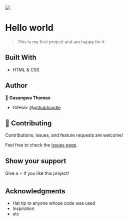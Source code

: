 ![](https://img.shields.io/badge/Microverse-blueviolet)

# Hello world

> This is my first project and am happy for it. 


## Built With

- HTML & CSS
 
## Author

👤 **Gasangwa Thomas**

- GitHub: [@githubhandle](https://github.com/gasangw)


## 🤝 Contributing

Contributions, issues, and feature requests are welcome!

Feel free to check the [issues page](https://github.com/gasangw/Hello-world/issues).

## Show your support

Give a ⭐️ if you like this project!

## Acknowledgments

- Hat tip to anyone whose code was used
- Inspiration
- etc


